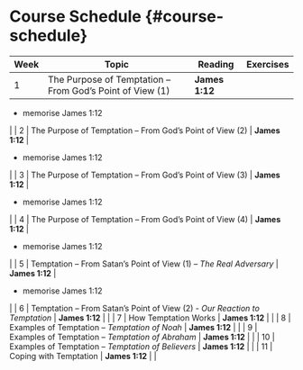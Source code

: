# Course Schedule {#course-schedule}

| Week | Topic | Reading | Exercises |
| --- | --- | --- | --- |
| 1 | The Purpose of Temptation – From God’s Point of View (1) | **James 1:12** | 

*   memorise James 1:12

 |
| 2 | The Purpose of Temptation – From God’s Point of View (2) | **James 1:12** | 

*   memorise James 1:12

 |
| 3 | The Purpose of Temptation – From God’s Point of View (3) | **James 1:12** | 

*   memorise James 1:12

 |
| 4 | The Purpose of Temptation – From God’s Point of View (4) | **James 1:12** | 

*   memorise James 1:12

 |
| 5 | Temptation – From Satan’s Point of View (1) – _The Real Adversary_ | **James 1:12** | 

*   memorise James 1:12

 |
| 6 | Temptation – From Satan’s Point of View (2) - _Our Reaction to Temptation_ | **James 1:12** |  |
| 7 | How Temptation Works | **James 1:12** |  |
| 8 | Examples of Temptation – _Temptation of Noah_ | **James 1:12** |  |
| 9 | Examples of Temptation – _Temptation of Abraham_ | **James 1:12** |  |
| 10 | Examples of Temptation – _Temptation of Believers_ | **James 1:12** |  |
| 11 | Coping with Temptation | **James 1:12** |  |